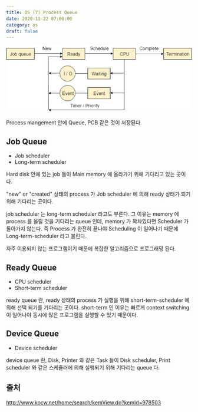 ```yaml
---
title: OS (7) Process Queue
date: 2020-11-22 07:00:00
category: os
draft: false
---
```


![](./images/2020-11-22-queue.png)

Process mangement 안에 Queue, PCB 같은 것이 저장된다.

## Job Queue

- Job scheduler
- Long-term scheduler

Hard disk 안에 있는 job 들이 Main memory 에 올라가기 위해 기다리고 있는 곳이다.

"new" or "created" 상태의 process 가 Job scheduler 에 의해 ready 상태가 되기 위해 기다리는 곳이다.

job scheduler 는 long-term scheduler 라고도 부른다. 그 이유는 memory 에 process 를 올릴 것을 기다리는 queue 인데, memory 가 꽉차있다면 Scheduler 가 돌아가지 않는다. 즉 Process 가 완전히 끝나야 Scheduling 이 일어나기 때문에 Long-term-scheduler 라고 불린다.

자주 이용되지 않는 프로그램이기 때문에 복잡한 알고리즘으로 프로그래밍 된다.

## Ready Queue

- CPU scheduler
- Short-term scheduler

ready queue 란, ready 상태의 process 가 실행을 위해 short-term-scheduler 에 의해 선택 되기를 기다리는 곳이다. short-term 인 이유는 빠르게 context switching 이 일어나야 동시에 많은 프로그램을 실행할 수 있기 때문이다.

## Device Queue

- Device scheduler

device queue 란, Disk, Printer 와 같은 Task 들이 Disk scheduler, Print scheduler 와 같은 스케쥴러에 의해 실행되기 위해 기다리는 queue 다.

## 출처

http://www.kocw.net/home/search/kemView.do?kemId=978503
